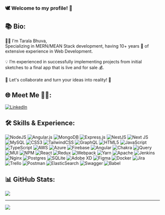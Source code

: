 ### 🕊️ Welcome to my profile!  👋

## 📚 Bio:
👨‍💻 I'm Tarala Bhuva,<br>
Specializing in MERN/MEAN Stack development, having 10+ years 🎯 of extensive experience in Web Development. <br><br>💡 I’m experienced in successfully implementing projects from initial sketches to a final app that is live and for sale 💰. <br><br>💪 Let's collaborate and turn your ideas into reality! 🤝  

## 🌐 Meet Me 🙋‍♂️:
[![LinkedIn](https://img.shields.io/badge/LinkedIn-%230077B5.svg?logo=linkedin&logoColor=white)](https://linkedin.com/in/https://www.linkedin.com/in/tarala-bhuva-a91876258/) 

## 🛠️ Skills & Experience:
![NodeJS](https://img.shields.io/badge/node.js-6DA55F?style=flat-square&logo=node.js&logoColor=white) ![Angular.js](https://img.shields.io/badge/angular.js-%23E23237.svg?style=flat-square&logo=angularjs&logoColor=white) ![MongoDB](https://img.shields.io/badge/MongoDB-%234ea94b.svg?style=flat-square&logo=mongodb&logoColor=white) ![Express.js](https://img.shields.io/badge/express.js-%23404d59.svg?style=flat-square&logo=express&logoColor=%2361DAFB) ![NestJS](https://img.shields.io/badge/nestjs-%23E0234E.svg?style=flat-square&logo=nestjs&logoColor=white) ![Next JS](https://img.shields.io/badge/Next-black?style=flat-square&logo=next.js&logoColor=white) ![MySQL](https://img.shields.io/badge/mysql-%2300f.svg?style=flat-square&logo=mysql&logoColor=white) ![CSS3](https://img.shields.io/badge/css3-%231572B6.svg?style=flat-square&logo=css3&logoColor=white) ![TailwindCSS](https://img.shields.io/badge/tailwindcss-%2338B2AC.svg?style=flat-square&logo=tailwind-css&logoColor=white) ![GraphQL](https://img.shields.io/badge/-GraphQL-E10098?style=flat-square&logo=graphql&logoColor=white) ![HTML5](https://img.shields.io/badge/html5-%23E34F26.svg?style=flat-square&logo=html5&logoColor=white) ![JavaScript](https://img.shields.io/badge/javascript-%23323330.svg?style=flat-square&logo=javascript&logoColor=%23F7DF1E) ![TypeScript](https://img.shields.io/badge/typescript-%23007ACC.svg?style=flat-square&logo=typescript&logoColor=white) ![AWS](https://img.shields.io/badge/AWS-%23FF9900.svg?style=flat-square&logo=amazon-aws&logoColor=white) ![Azure](https://img.shields.io/badge/azure-%230072C6.svg?style=flat-square&logo=azure-devops&logoColor=white) ![Firebase](https://img.shields.io/badge/firebase-%23039BE5.svg?style=flat-square&logo=firebase) ![Angular](https://img.shields.io/badge/angular-%23DD0031.svg?style=flat-square&logo=angular&logoColor=white) ![Chakra](https://img.shields.io/badge/chakra-%234ED1C5.svg?style=flat-square&logo=chakraui&logoColor=white) ![jQuery](https://img.shields.io/badge/jquery-%230769AD.svg?style=flat-square&logo=jquery&logoColor=white) ![MUI](https://img.shields.io/badge/MUI-%230081CB.svg?style=flat-square&logo=material-ui&logoColor=white) ![NPM](https://img.shields.io/badge/NPM-%23000000.svg?style=flat-square&logo=npm&logoColor=white) ![React](https://img.shields.io/badge/react-%2320232a.svg?style=flat-square&logo=react&logoColor=%2361DAFB) ![Redux](https://img.shields.io/badge/redux-%23593d88.svg?style=flat-square&logo=redux&logoColor=white) ![Webpack](https://img.shields.io/badge/webpack-%238DD6F9.svg?style=flat-square&logo=webpack&logoColor=black) ![Yarn](https://img.shields.io/badge/yarn-%232C8EBB.svg?style=flat-square&logo=yarn&logoColor=white) ![Apache](https://img.shields.io/badge/apache-%23D42029.svg?style=flat-square&logo=apache&logoColor=white) ![Jenkins](https://img.shields.io/badge/jenkins-%232C5263.svg?style=flat-square&logo=jenkins&logoColor=white) ![Nginx](https://img.shields.io/badge/nginx-%23009639.svg?style=flat-square&logo=nginx&logoColor=white) ![Postgres](https://img.shields.io/badge/postgres-%23316192.svg?style=flat-square&logo=postgresql&logoColor=white) ![SQLite](https://img.shields.io/badge/sqlite-%2307405e.svg?style=flat-square&logo=sqlite&logoColor=white) ![Adobe XD](https://img.shields.io/badge/Adobe%20XD-470137?style=flat-square&logo=Adobe%20XD&logoColor=#FF61F6) 	![Figma](https://img.shields.io/badge/figma-%23F24E1E.svg?style=flat-square&logo=figma&logoColor=white) ![Docker](https://img.shields.io/badge/docker-%230db7ed.svg?style=flat-square&logo=docker&logoColor=white) ![Jira](https://img.shields.io/badge/jira-%230A0FFF.svg?style=flat-square&logo=jira&logoColor=white) ![Trello](https://img.shields.io/badge/Trello-%23026AA7.svg?style=flat-square&logo=Trello&logoColor=white) ![Postman](https://img.shields.io/badge/Postman-FF6C37?style=flat-square&logo=postman&logoColor=white) ![ElasticSearch](https://img.shields.io/badge/-ElasticSearch-005571?style=flat-square&logo=elasticsearch) ![Swagger](https://img.shields.io/badge/-Swagger-%23Clojure?style=flat-square&logo=swagger&logoColor=white) ![Babel](https://img.shields.io/badge/Babel-F9DC3e?style=flat-square&logo=babel&logoColor=black)

## 📊 GitHub Stats:
![](https://github-readme-streak-stats.herokuapp.com/?user=dev-tarala&theme=blue-green&hide_border=false)<br/>

---
[![](https://visitcount.itsvg.in/api?id=dev-tarala&icon=0&color=0)](https://visitcount.itsvg.in)

